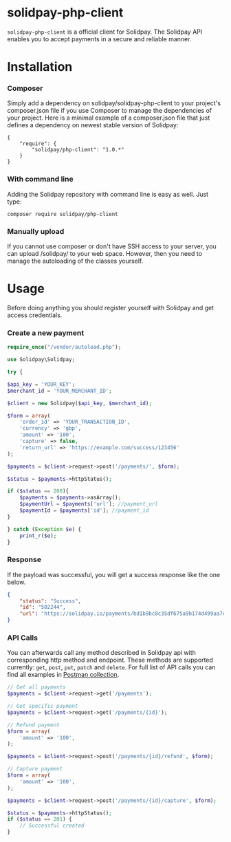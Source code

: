 # solidpay-php-client

`solidpay-php-client` is a official client for Solidpay. The Solidpay API enables you to accept payments in a secure and reliable manner. 
# Installation
### Composer
Simply add a dependency on solidpay/solidpay-php-client to your project's composer.json file if you use Composer to manage the dependencies of your project. Here is a minimal example of a composer.json file that just defines a dependency on newest stable version of Solidpay:
<pre><code>{
    "require": {
        "solidpay/php-client": "1.0.*"
    }
}
</code></pre>
### With command line
Adding the Solidpay repository with command line is easy as well. 
Just type:
<pre><code>composer require solidpay/php-client</code></pre>
### Manually upload
If you cannot use composer or don't have SSH access to your server, you can upload /solidpay/ to your web space. However, then you need to manage the autoloading of the classes yourself.

# Usage
Before doing anything you should register yourself with Solidpay and get access credentials. 
### Create a new payment
```php
require_once("/vendor/autoload.php");

use Solidpay\Solidpay;

try {

$api_key = 'YOUR_KEY';
$merchant_id = 'YOUR_MERCHANT_ID';

$client = new Solidpay($api_key, $merchant_id);

$form = array(
    'order_id' => 'YOUR_TRANSACTION_ID',
    'currency' => 'gbp',
    'amount' => '100',
    'capture' => false,
    'return_url' => 'https://example.com/success/123456'
);

$payments = $client->request->post('/payments/', $form);

$status = $payments->httpStatus();

if ($status == 200){
    $payments = $payments->asArray();
    $paymentUrl = $payments['url']; //payment_url
    $paymentId = $payments['id']; //payment_id
}

} catch (Exception $e) {
    print_r($e);
}
```

### Response
If the payload was successful, you will get a success response like the one below.
```json
{
    "status": "Success",
    "id": "502244",
    "url": "https://solidpay.io/payments/bd1b9bc8c35df675a9b174d499aa7e2e4dfd1658fe8bbd4c4a94a247deb969f3"
}
```
### API Calls
You can afterwards call any method described in Solidpay api with corresponding http method and endpoint. These methods are supported currently: <code>get</code>, <code>post</code>, <code>put</code>, <code>patch</code> and <code>delete</code>. For full list of API calls you can find all examples in <a href="https://github.com/SolidPayOffical/postman-api">Postman collection</a>.

```php
// Get all payments
$payments = $client->request->get('/payments');

// Get specific payment
$payments = $client->request->get('/payments/{id}');

// Refund payment
$form = array(
    'amount' => '100',
);

$payments = $client->request->post('/payments/{id}/refund', $form);

// Capture payment
$form = array(
    'amount' => '100',
);

$payments = $client->request->post('/payments/{id}/capture', $form);

$status = $payments->httpStatus();
if ($status == 201) {
    // Successful created
}

```
